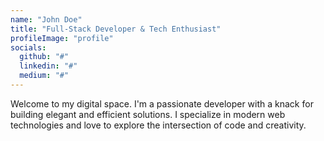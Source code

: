```yaml
---
name: "John Doe"
title: "Full-Stack Developer & Tech Enthusiast"
profileImage: "profile"
socials:
  github: "#"
  linkedin: "#"
  medium: "#"
---
```


Welcome to my digital space. I'm a passionate developer with a knack for building elegant and efficient solutions. I specialize in modern web technologies and love to explore the intersection of code and creativity.
